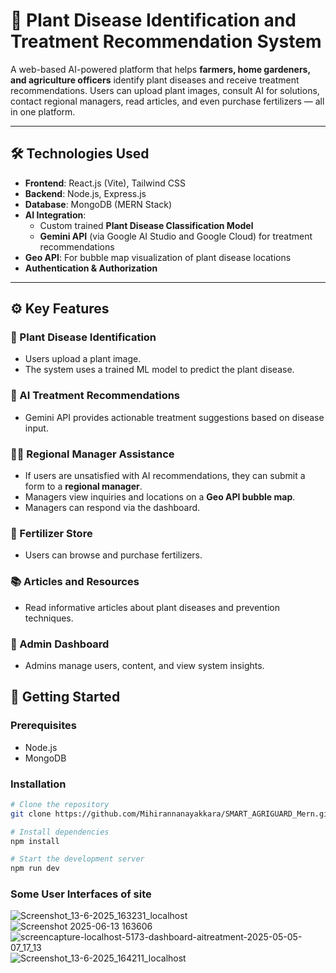 # 🌿 Plant Disease Identification and Treatment Recommendation System

A web-based AI-powered platform that helps **farmers, home gardeners, and agriculture officers** identify plant diseases and receive treatment recommendations. Users can upload plant images, consult AI for solutions, contact regional managers, read articles, and even purchase fertilizers — all in one platform.

---

## 🛠️ Technologies Used

- **Frontend**: React.js (Vite), Tailwind CSS
- **Backend**: Node.js, Express.js
- **Database**: MongoDB (MERN Stack)
- **AI Integration**:
  - Custom trained **Plant Disease Classification Model**
  - **Gemini API** (via Google AI Studio and Google Cloud) for treatment recommendations
- **Geo API**: For bubble map visualization of plant disease locations
- **Authentication & Authorization**

---

## ⚙️ Key Features

### 🌱 Plant Disease Identification
- Users upload a plant image.
- The system uses a trained ML model to predict the plant disease.

### 🤖 AI Treatment Recommendations
- Gemini API provides actionable treatment suggestions based on disease input.

### 🧑‍💼 Regional Manager Assistance
- If users are unsatisfied with AI recommendations, they can submit a form to a **regional manager**.
- Managers view inquiries and locations on a **Geo API bubble map**.
- Managers can respond via the dashboard.

### 🧪 Fertilizer Store
- Users can browse and purchase fertilizers.

### 📚 Articles and Resources
- Read informative articles about plant diseases and prevention techniques.

### 🔐 Admin Dashboard
- Admins manage users, content, and view system insights.

## 🚀 Getting Started

### Prerequisites
- Node.js
- MongoDB

### Installation

```bash
# Clone the repository
git clone https://github.com/Mihirannanayakkara/SMART_AGRIGUARD_Mern.git

# Install dependencies
npm install

# Start the development server
npm run dev
```
### Some User Interfaces of site
![Screenshot_13-6-2025_163231_localhost](https://github.com/user-attachments/assets/072fe11e-15f6-44b2-b01e-f22ea8996325)
![Screenshot 2025-06-13 163606](https://github.com/user-attachments/assets/bcc541d3-698b-417b-bb05-2ccf72fea165)
![screencapture-localhost-5173-dashboard-aitreatment-2025-05-05-07_17_13](https://github.com/user-attachments/assets/c12190c7-80d2-47c1-9829-b1d2064da3e1)
![Screenshot_13-6-2025_164211_localhost](https://github.com/user-attachments/assets/c9e44dae-a579-4238-9d1d-eeb69e0c4357)




